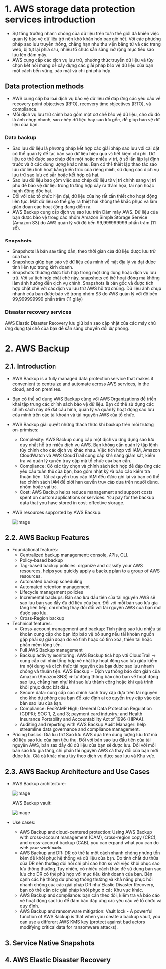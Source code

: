 # 1. AWS storage data protection services introduction
- Sự tăng trưởng nhanh chóng của dữ liệu trên toàn thế giới đã khiến việc quản lý bảo vệ dữ liệu trở nên khó khăn hơn bao giờ hết. Với các phương pháp sao lưu truyền thống, chẳng hạn như thư viện băng từ và các trang web, bị tụt lại phía sau, nhiều tổ chức sẵn sàng mở rộng mục tiêu sao lưu lên đám mây.
- AWS cung cấp các dịch vụ lưu trữ, phương thức truyền dữ liệu và tùy chọn kết nối mạng để xây dựng các giải pháp bảo vệ dữ liệu của bạn một cách bền vững, bảo mật và chi phí phù hợp.
## Data protection methods
- AWS cung cấp ba loại dịch vụ bảo vệ dữ liệu để đáp ứng các yêu cầu về recovery point objectives (RPO), recovery time objectives (RTO), và compliance.
- Mỗi dịch vụ lưu trữ chính bao gồm một cơ chế bảo vệ dữ liệu, cho dù đó là ảnh chụp nhanh, sao chép dữ liệu hay sao lưu gốc, để giúp bảo vệ dữ liệu của bạn.
### Data backup
- Sao lưu dữ liệu là phương pháp kết hợp các giải pháp sao lưu với cài đặt có thể quản lý để tạo bản sao dữ liệu hiệu quả và tiết kiệm chi phí. Dữ liệu có thể được sao chép đến một hoặc nhiều vị trí, ở số lần lặp lại định trước và ở các dung lượng khác nhau. Bạn có thể thiết lập thao tác sao lưu dữ liệu linh hoạt bằng kiến ​​trúc của riêng mình, sử dụng các dịch vụ lưu trữ sao lưu có sẵn hoặc kết hợp cả hai. 
- Sao lưu dữ liệu bao gồm việc sao chép dữ liệu từ vị trí chính sang vị trí phụ để bảo vệ dữ liệu trong trường hợp xảy ra thảm họa, tai nạn hoặc hành động độc hại.
- Đối với các tổ chức hiện đại, dữ liệu của họ rất cần thiết cho hoạt động liên tục. Mất dữ liệu có thể gây ra thiệt hại không thể khắc phục và làm gián đoạn các hoạt động đang diễn ra.
- AWS Backup cung cấp dịch vụ sao lưu trên Đám mây AWS. Dữ liệu của bạn được bảo vệ trong các nhóm Amazon Simple Storage Service (Amazon S3) do AWS quản lý với độ bền 99,999999999 phần trăm (11 số).
### Snapshots
- Snapshots là bản sao tăng dần, theo thời gian của dữ liệu được lưu trữ của bạn.
- Snapshots giúp bạn bảo vệ dữ liệu của mình về mặt địa lý và đạt được tính liên tục trong kinh doanh.
- Snapshots thường được tích hợp trong một ứng dụng hoặc dịch vụ lưu trữ. Với sự tích hợp chặt chẽ này, snapshots có thể hoạt động mà không làm ảnh hưởng đến dịch vụ chính. Snapshots là bản gốc và được tích hợp chặt chẽ với các dịch vụ lưu trữ AWS hỗ trợ chúng. Dữ liệu ảnh chụp nhanh của bạn được bảo vệ trong nhóm S3 do AWS quản lý với độ bền 99,999999999 phần trăm (11 giây)
### Disaster recovery services
AWS Elastic Disaster Recovery lưu giữ bản sao cập nhật của các máy chủ ứng dụng tại chỗ của bạn để sẵn sàng chuyển đổi dự phòng.
# 2. AWS Backup
## 2.1. Introduction
- AWS Backup is a fully managed data protection service that makes it convenient to centralize and automate across AWS services, in the cloud, and on premises.
- Bạn có thể sử dụng AWS Backup cùng với AWS Organizations để triển khai tập trung các chính sách bảo vệ dữ liệu. Bạn có thể sử dụng các chính sách này để đặt cấu hình, quản lý và quản lý hoạt động sao lưu của mình trên các tài khoản và tài nguyên AWS của tổ chức.
- AWS Backup giải quyết những thách thức khi backup trên môi trường on-primises:
  - Complexity: AWS Backup cung cấp một dịch vụ ứng dụng sao lưu duy nhất hỗ trợ nhiều dịch vụ AWS. Bạn không cần quản lý tập lệnh tùy chỉnh cho các dịch vụ khác nhau. Việc tích hợp với IAM, Amazon CloudWatch và AWS CloudTrail cung cấp khả năng giám sát, kiểm tra và quản lý quyền truy cập mà tổ chức của bạn cần.
  - Compliance: Có các tùy chọn và chính sách tích hợp để đáp ứng các yêu cầu tuân thủ của bạn, bao gồm nhật ký và báo cáo kiểm tra thuận tiện. Tất cả quyền truy cập IAM đều được ghi lại và bạn có thể tạo chính sách IAM để giới hạn quyền truy cập dựa trên người dùng, nhóm hoặc vai trò.
  - Cost: AWS Backup helps reduce management and support costs spent on custom applications or services. You pay for the backup data that you have stored in cost-effective storage.
- AWS resources supported by AWS Backup:

  ![image](https://github.com/user-attachments/assets/d6c3182d-ad0a-4669-8c13-512b455ec0e0)

## 2.2. AWS Backup Features
- Foundational features:
  - Centralized backup management: console, APIs, CLI.
  - Policy-based backup
  - Tag-based backup policies: organize and classify your AWS resources, helps you quickly apply a backup plan to a group of AWS resources.
  - Automated backup scheduling
  - Automated retention management
  - Lifecycle management policies
  - Incremental backups: Bản sao lưu đầu tiên của tài nguyên AWS sẽ sao lưu bản sao đầy đủ dữ liệu của bạn. Đối với mỗi bản sao lưu gia tăng liên tiếp, chỉ những thay đổi đối với tài nguyên AWS của bạn mới được sao lưu.
  - Cross-Region backup
- Technical features:
  - Cross-account management and backup: Tính năng sao lưu nhiều tài khoản cung cấp cho bạn lớp bảo vệ bổ sung nếu tài khoản nguồn gặp phải sự gián đoạn do vô tình hoặc cố tình xóa, thiên tai hoặc phần mềm tống tiền.
  - Full AWS Backup management
  - Backup activity monitoring: AWS Backup tích hợp với CloudTrail => cung cấp cái nhìn tổng hợp về nhật ký hoạt động sao lưu giúp kiểm tra nội dung và cách thức tài nguyên của bạn được sao lưu nhanh chóng và thuận tiện. AWS Backup + Dịch vụ thông báo đơn giản của Amazon (Amazon SNS) => tự động thông báo cho bạn về hoạt động sao lưu, chẳng hạn như khi sao lưu thành công hoặc khi quá trình khôi phục được bắt đầu.
  - Secure data: cung cấp các chính sách truy cập dựa trên tài nguyên cho kho dự phòng của bạn để xác định ai có quyền truy cập vào các bản sao lưu của bạn.
  - Compliance: FedRAMP High; General Data Protection Regulation (GDPR); SOC 1, 2, and 3; payment card industry; and Health Insurance Portability and Accountability Act of 1996 (HIPAA).
  - Auditing and reporting with AWS Backup Audit Manager: help streamline data governance and compliance management.
- Pricing basics: Giá lưu trữ Sao lưu AWS dựa trên dung lượng lưu trữ mà dữ liệu sao lưu của bạn tiêu thụ. Đối với bản sao lưu đầu tiên của tài nguyên AWS, bản sao đầy đủ dữ liệu của bạn sẽ được lưu. Đối với mỗi bản sao lưu gia tăng, chỉ phần tài nguyên AWS đã thay đổi của bạn mới được lưu. Giá cả khác nhau tùy theo dịch vụ được sao lưu và Khu vực.
## 2.3. AWS Backup Architecture and Use Cases
- AWS Backup architecture:

  ![image](https://github.com/user-attachments/assets/e28c5122-cb13-444f-a134-20800b866c3d)

  AWS Backup vault:

  ![image](https://github.com/user-attachments/assets/098df5d6-c1cd-4b55-87bc-5767dc927c76)

- Use cases:
  - AWS Backup and cloud-centered protection: Using AWS Backup with cross-account management (CAM), cross-region copy (CRC), and cross-account backup (CAB), you can expand what you can do with your workloads. 
  - AWS Backup and DR: DR có thể là một cách nhanh chóng nhưng tốn kém để khôi phục hệ thống và dữ liệu của bạn. Do tính chất dư thừa của DR nên thường đòi hỏi chi phí cao hơn so với việc khôi phục sao lưu thông thường. Tuy nhiên, có nhiều cách khác để sử dụng bản sao lưu cho DR có thể phù hợp với mục tiêu kinh doanh của bạn. Bên cạnh các hệ thống dự phòng thông thường và khả năng phục hồi nhanh chóng của các giải pháp DR như Elastic Disaster Recovery, bạn có thể cần các giải pháp khôi phục ở các Khu vực khác.
  - AWS Backup and compliance: bạn cần theo dõi, kiểm tra và báo cáo về hoạt động sao lưu để đảm bảo đáp ứng các yêu cầu về tổ chức và quy định.
  - AWS Backup and ransomware mitigation: Vault lock - A powerful function of AWS Backup is that when you create a backup vault, you can use a different AWS KMS key (protect against bad actors modifying critical data for ransomware attacks).

## 3. Service Native Snapshots
## 4. AWS Elastic Disaster Recovery
